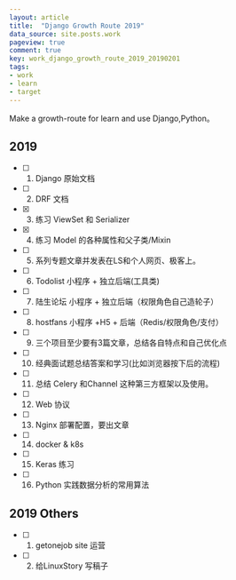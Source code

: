 ```yaml
---
layout: article
title:  "Django Growth Route 2019"
data_source: site.posts.work
pageview: true
comment: true
key: work_django_growth_route_2019_20190201
tags:
- work
- learn
- target
---
```


Make a growth-route for learn and use Django,Python。

<!---more--->

## 2019

- [ ] 1. Django 原始文档
- [ ] 2. DRF 文档
- [x] 3. 练习 ViewSet 和 Serializer
- [x] 4. 练习 Model 的各种属性和父子类/Mixin
- [ ] 5. 系列专题文章并发表在LS和个人网页、极客上。
- [ ] 6. Todolist 小程序 + 独立后端(工具类)
- [ ] 7. 陆生论坛 小程序 + 独立后端（权限角色自己造轮子）
- [ ] 8. hostfans 小程序 +H5 + 后端（Redis/权限角色/支付）
- [ ] 9. 三个项目至少要有3篇文章，总结各自特点和自己优化点
- [ ] 10. 经典面试题总结答案和学习(比如浏览器按下后的流程)
- [ ] 11. 总结 Celery 和Channel 这种第三方框架以及使用。
- [ ] 12. Web 协议
- [ ] 13. Nginx 部署配置，要出文章
- [ ] 14. docker & k8s
- [ ] 15. Keras 练习
- [ ] 16. Python 实践数据分析的常用算法
  
## 2019 Others
- [ ] 1. getonejob site 运营
- [ ] 2. 给LinuxStory 写稿子